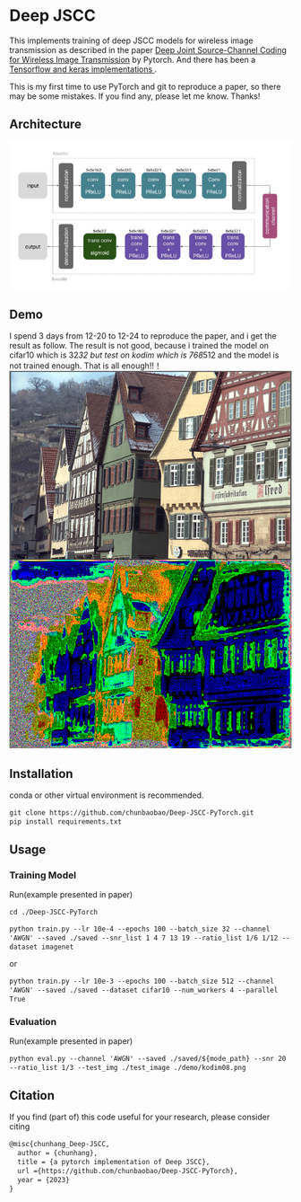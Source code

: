 # Deep JSCC
This implements training of deep JSCC models for wireless image transmission as described in the paper [Deep Joint Source-Channel Coding for Wireless Image Transmission](https://ieeexplore.ieee.org/abstract/document/8723589) by Pytorch. And there has been a [Tensorflow and keras implementations ](https://github.com/irdanish11/DJSCC-for-Wireless-Image-Transmission).

This is my first time to use PyTorch and git to reproduce a paper, so there may be some mistakes. If you find any, please let me know. Thanks!
## Architecture

![architecture](./demo/arc.png)

## Demo
I spend 3 days from 12-20 to 12-24 to reproduce the paper, and i get the result as follow. The result is not good, because i trained the model on cifar10 which is 32*32 but test on kodim which is 768*512 and the model is not trained enough. 
That is all enough!!！
![demo](./demo/demo.png)


## Installation
conda or other virtual environment is recommended.

```
git clone https://github.com/chunbaobao/Deep-JSCC-PyTorch.git
pip install requirements.txt
```

## Usage
### Training Model
Run(example presented in paper)
```
cd ./Deep-JSCC-PyTorch
```

```
python train.py --lr 10e-4 --epochs 100 --batch_size 32 --channel 'AWGN' --saved ./saved --snr_list 1 4 7 13 19 --ratio_list 1/6 1/12 --dataset imagenet
```
or
```
python train.py --lr 10e-3 --epochs 100 --batch_size 512 --channel 'AWGN' --saved ./saved --dataset cifar10 --num_workers 4 --parallel True
```
### Evaluation
Run(example presented in paper)
```
python eval.py --channel 'AWGN' --saved ./saved/${mode_path} --snr 20 --ratio_list 1/3 --test_img ./test_image ./demo/kodim08.png
```


## Citation
If you find (part of) this code useful for your research, please consider citing
```
@misc{chunhang_Deep-JSCC,
  author = {chunhang},
  title = {a pytorch implementation of Deep JSCC},
  url ={https://github.com/chunbaobao/Deep-JSCC-PyTorch},
  year = {2023}
}

